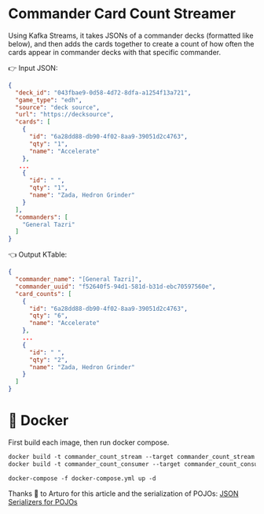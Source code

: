# Commander Card Count Streamer

Using Kafka Streams, it takes JSONs of a commander decks (formatted like below), and then adds the cards together
to create a count of how often the cards appear in commander decks with that specific commander.

:point_right: Input JSON:
```json
{
  "deck_id": "043fbae9-0d58-4d72-8dfa-a1254f13a721",
  "game_type": "edh",
  "source": "deck source",
  "url": "https://decksource",
  "cards": [
    {
      "id": "6a28dd88-db90-4f02-8aa9-39051d2c4763",
      "qty": "1",
      "name": "Accelerate"
    },
   ...
    {
      "id": " ",
      "qty": "1",
      "name": "Zada, Hedron Grinder"
    }
  ],
  "commanders": [
    "General Tazri"
  ]
}
```

:point_left: Output KTable:
```json
{
  "commander_name": "[General Tazri]",
  "commander_uuid": "f52640f5-94d1-581d-b31d-ebc70597560e",
  "card_counts": [
    {
      "id": "6a28dd88-db90-4f02-8aa9-39051d2c4763",
      "qty": "6",
      "name": "Accelerate"
    },
    ...
    {
      "id": " ",
      "qty": "2",
      "name": "Zada, Hedron Grinder"
    }
  ]
}
```

# :whale: Docker

First build each image, then run docker compose.

```dockerfile
docker build -t commander_count_stream --target commander_count_stream .
docker build -t commander_count_consumer --target commander_count_consumer .

docker-compose -f docker-compose.yml up -d
```

Thanks :pray: to Arturo for this article and the serialization of POJOs: 
[JSON Serializers for POJOs](https://medium.com/@agvillamizar/implementing-custom-serdes-for-java-objects-using-json-serializer-and-deserializer-in-kafka-streams-d794b66e7c03)